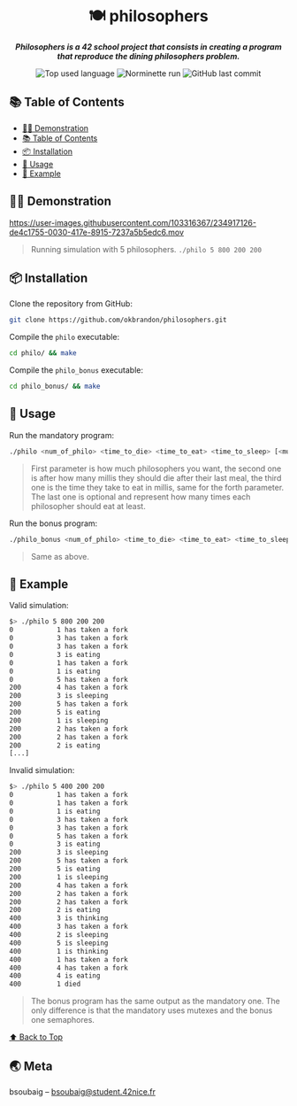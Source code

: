 <h1 align="center">🍽️ philosophers</h1>

<p align="center">
	<b><i>Philosophers is a 42 school project that consists in creating a program that reproduce the dining philosophers problem.</i></b><br>
</p>

<p align="center">
	<img alt="Top used language" src="https://img.shields.io/github/languages/top/okbrandon/philosophers?color=success"/>
	<img alt="Norminette run" src="https://github.com/okbrandon/philosophers/actions/workflows/42-norminette.yml/badge.svg"/>
	<img alt="GitHub last commit" src="https://img.shields.io/github/last-commit/okbrandon/philosophers"/>
</p>

## 📚 Table of Contents

- [👨‍🏫 Demonstration](#-demonstration)
- [📚 Table of Contents](#-table-of-contents)
- [📦 Installation](#-installation)
- [📝 Usage](#-usage)
- [📝 Example](#-example)

## 👨‍🏫 Demonstration

https://user-images.githubusercontent.com/103316367/234917126-de4c1755-0030-417e-8915-7237a5b5edc6.mov

> Running simulation with 5 philosophers. `./philo 5 800 200 200` 

## 📦 Installation

Clone the repository from GitHub:
```sh
git clone https://github.com/okbrandon/philosophers.git
```

Compile the `philo` executable:
```sh
cd philo/ && make
```

Compile the `philo_bonus` executable:
```sh
cd philo_bonus/ && make
```

## 📝 Usage

Run the mandatory program:
```sh
./philo <num_of_philo> <time_to_die> <time_to_eat> <time_to_sleep> [<must_eat>]
```
> First parameter is how much philosophers you want, the second one is after how many millis they should die after their last meal, the third one is the time they take to eat in millis, same for the forth parameter. The last one is optional and represent how many times each philosopher should eat at least.

Run the bonus program:
```sh
./philo_bonus <num_of_philo> <time_to_die> <time_to_eat> <time_to_sleep> [<must_eat>]
```
> Same as above.

## 📝 Example

Valid simulation:
```sh
$> ./philo 5 800 200 200
0           1 has taken a fork
0           3 has taken a fork
0           3 has taken a fork
0           3 is eating
0           1 has taken a fork
0           1 is eating
0           5 has taken a fork
200         4 has taken a fork
200         3 is sleeping
200         5 has taken a fork
200         5 is eating
200         1 is sleeping
200         2 has taken a fork
200         2 has taken a fork
200         2 is eating
[...]
```

Invalid simulation:
```sh
$> ./philo 5 400 200 200
0           1 has taken a fork
0           1 has taken a fork
0           1 is eating
0           3 has taken a fork
0           3 has taken a fork
0           5 has taken a fork
0           3 is eating
200         3 is sleeping
200         5 has taken a fork
200         5 is eating
200         1 is sleeping
200         4 has taken a fork
200         2 has taken a fork
200         2 has taken a fork
200         2 is eating
400         3 is thinking
400         3 has taken a fork
400         2 is sleeping
400         5 is sleeping
400         1 is thinking
400         1 has taken a fork
400         4 has taken a fork
400         4 is eating
400         1 died
```

> The bonus program has the same output as the mandatory one. The only difference is that the mandatory uses mutexes and the bonus one semaphores.

[⬆ Back to Top](#-table-of-contents)

## 🌏 Meta

bsoubaig – bsoubaig@student.42nice.fr
